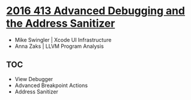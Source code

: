 
# [2016 413 Advanced Debugging and the Address Sanitizer](https://developer.apple.com/videos/play/wwdc2015/413/)

* Mike Swingler | Xcode UI Infrastructure
* Anna Zaks | LLVM Program Analysis

## TOC

* View Debugger
* Advanced Breakpoint Actions
* Address Sanitizer
